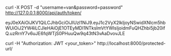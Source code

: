 curl -X POST -d "username=van&password=password" http://127.0.0.1:8000/api/auth/token/

eyJ0eXAiOiJKV1QiLCJhbGciOiJIUzI1NiJ9.eyJ1c2VyX2lkIjoyNSwidXNlcm5hbWUiOiJ2YW4iLCJleHAiOjE1OTEyMDI1NTksImVtYWlsIjoidmFuQHZhbi5jb20ifQ.uzRrnY7v6uJE6fqWTjS0PHuuQw9q43tN3vAaDvovJLE

curl -H "Authorization: JWT <your_token>" http://localhost:8000/protected-url/
